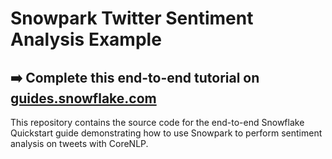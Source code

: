 # Snowpark Twitter Sentiment Analysis Example

## ➡️ Complete this end-to-end tutorial on [guides.snowflake.com](https://guides.snowflake.com/guide/getting_started_with_snowpark)

This repository contains the source code for the end-to-end Snowflake Quickstart guide demonstrating how to use Snowpark to perform sentiment analysis on tweets with CoreNLP. 
